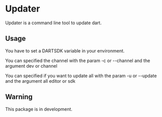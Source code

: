 # Updater

Updater is a command line tool to update dart.

## Usage

You have to set a DARTSDK variable in your environment.

You can specified the channel with the param -c or --channel and the argument dev or channel

You can specified if you want to update all with the param -u or --update and the argument all editor or sdk

## Warning

This package is in development.